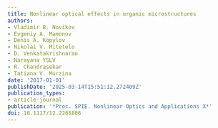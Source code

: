 ```yaml
---
title: Nonlinear optical effects in organic microstructures
authors:
- Vladimir B. Novikov
- Evgeniy A. Mamonov
- Denis A. Kopylov
- Nikolai V. Mitetelo
- D. Venkatakrishnarao
- Narayana YSLV
- R. Chandrasekar
- Tatiana V. Murzina
date: '2017-01-01'
publishDate: '2025-03-14T15:51:12.272409Z'
publication_types:
- article-journal
publication: '*Proc. SPIE. Nonlinear Optics and Applications X*'
doi: 10.1117/12.2265806
---
```


